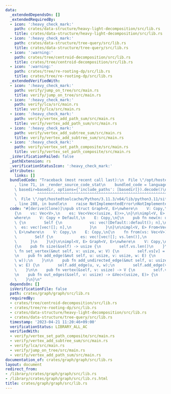 ```yaml
---
data:
  _extendedDependsOn: []
  _extendedRequiredBy:
  - icon: ':heavy_check_mark:'
    path: crates/data-structure/heavy-light-decomposition/src/lib.rs
    title: crates/data-structure/heavy-light-decomposition/src/lib.rs
  - icon: ':heavy_check_mark:'
    path: crates/data-structure/tree-query/src/lib.rs
    title: crates/data-structure/tree-query/src/lib.rs
  - icon: ':warning:'
    path: crates/tree/centroid-decomposition/src/lib.rs
    title: crates/tree/centroid-decomposition/src/lib.rs
  - icon: ':warning:'
    path: crates/tree/re-rooting-dp/src/lib.rs
    title: crates/tree/re-rooting-dp/src/lib.rs
  _extendedVerifiedWith:
  - icon: ':heavy_check_mark:'
    path: verify/jump_on_tree/src/main.rs
    title: verify/jump_on_tree/src/main.rs
  - icon: ':heavy_check_mark:'
    path: verify/lca/src/main.rs
    title: verify/lca/src/main.rs
  - icon: ':heavy_check_mark:'
    path: verify/vertex_add_path_sum/src/main.rs
    title: verify/vertex_add_path_sum/src/main.rs
  - icon: ':heavy_check_mark:'
    path: verify/vertex_add_subtree_sum/src/main.rs
    title: verify/vertex_add_subtree_sum/src/main.rs
  - icon: ':heavy_check_mark:'
    path: verify/vertex_set_path_composite/src/main.rs
    title: verify/vertex_set_path_composite/src/main.rs
  _isVerificationFailed: false
  _pathExtension: rs
  _verificationStatusIcon: ':heavy_check_mark:'
  attributes:
    links: []
  bundledCode: "Traceback (most recent call last):\n  File \"/opt/hostedtoolcache/Python/3.11.3/x64/lib/python3.11/site-packages/onlinejudge_verify/documentation/build.py\"\
    , line 71, in _render_source_code_stat\n    bundled_code = language.bundle(stat.path,\
    \ basedir=basedir, options={'include_paths': [basedir]}).decode()\n          \
    \         ^^^^^^^^^^^^^^^^^^^^^^^^^^^^^^^^^^^^^^^^^^^^^^^^^^^^^^^^^^^^^^^^^^^^^^^^^^^^^^^^^\n\
    \  File \"/opt/hostedtoolcache/Python/3.11.3/x64/lib/python3.11/site-packages/onlinejudge_verify/languages/rust.py\"\
    , line 288, in bundle\n    raise NotImplementedError\nNotImplementedError\n"
  code: "#[derive(Clone)]\npub struct Graph<V, E>\nwhere\n    V: Copy,\n    E: Copy,\n\
    {\n    vs: Vec<V>,\n    es: Vec<Vec<(usize, E)>>,\n}\n\nimpl<V, E> Graph<V, E>\n\
    where\n    V: Copy + Default,\n    E: Copy,\n{\n    pub fn new(n: usize) -> Self\
    \ {\n        Self {\n            vs: vec![Default::default(); n],\n          \
    \  es: vec![vec![]; n],\n        }\n    }\n}\n\nimpl<V, E> From<Vec<V>> for Graph<V,\
    \ E>\nwhere\n    V: Copy,\n    E: Copy,\n{\n    fn from(vs: Vec<V>) -> Self {\n\
    \        Self {\n            es: vec![vec![]; vs.len()],\n            vs,\n  \
    \      }\n    }\n}\n\nimpl<V, E> Graph<V, E>\nwhere\n    V: Copy,\n    E: Copy,\n\
    {\n    pub fn size(&self) -> usize {\n        self.vs.len()\n    }\n\n    pub\
    \ fn set_vertex(&mut self, v: usize, w: V) {\n        self.vs[v] = w;\n    }\n\
    \n    pub fn add_edge(&mut self, u: usize, v: usize, w: E) {\n        self.es[u].push((v,\
    \ w));\n    }\n\n    pub fn add_undirected_edge(&mut self, u: usize, v: usize,\
    \ w: E) {\n        self.add_edge(u, v, w);\n        self.add_edge(v, u, w);\n\
    \    }\n\n    pub fn vertex(&self, v: usize) -> V {\n        self.vs[v]\n    }\n\
    \n    pub fn out_edges(&self, v: usize) -> &Vec<(usize, E)> {\n        &self.es[v]\n\
    \    }\n}\n"
  dependsOn: []
  isVerificationFile: false
  path: crates/graph/graph/src/lib.rs
  requiredBy:
  - crates/tree/centroid-decomposition/src/lib.rs
  - crates/tree/re-rooting-dp/src/lib.rs
  - crates/data-structure/heavy-light-decomposition/src/lib.rs
  - crates/data-structure/tree-query/src/lib.rs
  timestamp: '2023-04-21 11:20:46+09:00'
  verificationStatus: LIBRARY_ALL_AC
  verifiedWith:
  - verify/vertex_set_path_composite/src/main.rs
  - verify/vertex_add_subtree_sum/src/main.rs
  - verify/lca/src/main.rs
  - verify/jump_on_tree/src/main.rs
  - verify/vertex_add_path_sum/src/main.rs
documentation_of: crates/graph/graph/src/lib.rs
layout: document
redirect_from:
- /library/crates/graph/graph/src/lib.rs
- /library/crates/graph/graph/src/lib.rs.html
title: crates/graph/graph/src/lib.rs
---
```

